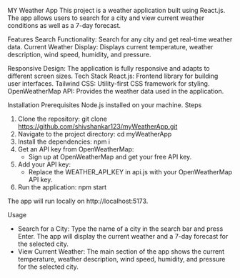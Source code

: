 MY Weather App
This project is a weather application built using React.js. The app allows users to search for a city and view current weather conditions as well as a 7-day forecast.

Features
Search Functionality: Search for any city and get real-time weather data.
Current Weather Display: Displays current temperature, weather description, wind speed, humidity, and pressure.

Responsive Design: The application is fully responsive and adapts to different screen sizes.
Tech Stack
React.js: Frontend library for building user interfaces.
Tailwind CSS: Utility-first CSS framework for styling.
OpenWeatherMap API: Provides the weather data used in the application.


Installation
Prerequisites
Node.js installed on your machine.
Steps
1. Clone the repository:
   git clone https://github.com/shivshankar123/myWeatherApp.git
2. Navigate to the project directory:
   cd myWeatherApp
3. Install the dependencies:
   npm i
4. Get an API key from OpenWeatherMap:
    - Sign up at OpenWeatherMap and get your free API key.
5. Add your API key:
    - Replace the WEATHER_API_KEY in api.js with your OpenWeatherMap API key.
6. Run the application:
   npm start

The app will run locally on http://localhost:5173.

Usage
- Search for a City: Type the name of a city in the search bar and press Enter. The app will display the current weather and a 7-day forecast for the selected city.
- View Current Weather: The main section of the app shows the current temperature, weather description, wind speed, humidity, and pressure for the selected city.
